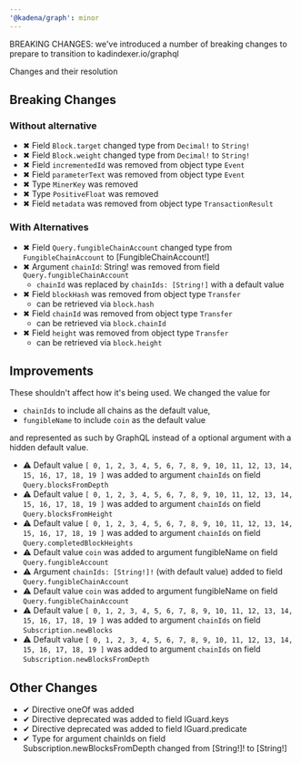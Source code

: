 ```yaml
---
'@kadena/graph': minor
---
```


BREAKING CHANGES: we've introduced a number of breaking changes to prepare to
transition to kadindexer.io/graphql

Changes and their resolution

## Breaking Changes

### Without alternative

- ✖ Field `Block.target` changed type from `Decimal!` to `String!`
- ✖ Field `Block.weight` changed type from `Decimal!` to `String!`
- ✖ Field `incrementedId` was removed from object type `Event`
- ✖ Field `parameterText` was removed from object type `Event`
- ✖ Type `MinerKey` was removed
- ✖ Type `PositiveFloat` was removed
- ✖ Field `metadata` was removed from object type `TransactionResult`

### With Alternatives

- ✖ Field `Query.fungibleChainAccount` changed type from `FungibleChainAccount`
  to [FungibleChainAccount!]
- ✖ Argument `chainId`: String! was removed from field
  `Query.fungibleChainAccount`
  - `chainId` was replaced by `chainIds: [String!]` with a default value
- ✖ Field `blockHash` was removed from object type `Transfer`
  - can be retrieved via `block.hash`
- ✖ Field `chainId` was removed from object type `Transfer`
  - can be retrieved via `block.chainId`
- ✖ Field `height` was removed from object type `Transfer`
  - can be retrieved via `block.height`

## Improvements

These shouldn't affect how it's being used. We changed the value for

- `chainIds` to include all chains as the default value,
- `fungibleName` to include `coin` as the default value

and represented as such by GraphQL instead of a optional argument with a hidden
default value.

- ⚠ Default value
  `[ 0, 1, 2, 3, 4, 5, 6, 7, 8, 9, 10, 11, 12, 13, 14, 15, 16, 17, 18, 19 ]` was
  added to argument `chainIds` on field `Query.blocksFromDepth`
- ⚠ Default value
  `[ 0, 1, 2, 3, 4, 5, 6, 7, 8, 9, 10, 11, 12, 13, 14, 15, 16, 17, 18, 19 ]` was
  added to argument `chainIds` on field `Query.blocksFromHeight`
- ⚠ Default value
  `[ 0, 1, 2, 3, 4, 5, 6, 7, 8, 9, 10, 11, 12, 13, 14, 15, 16, 17, 18, 19 ]` was
  added to argument `chainIds` on field `Query.completedBlockHeights`
- ⚠ Default value `coin` was added to argument fungibleName on field
  `Query.fungibleAccount`
- ⚠ Argument `chainIds: [String!]!` (with default value) added to field
  `Query.fungibleChainAccount`
- ⚠ Default value `coin` was added to argument fungibleName on field
  `Query.fungibleChainAccount`
- ⚠ Default value
  `[ 0, 1, 2, 3, 4, 5, 6, 7, 8, 9, 10, 11, 12, 13, 14, 15, 16, 17, 18, 19 ]` was
  added to argument `chainIds` on field `Subscription.newBlocks`
- ⚠ Default value
  `[ 0, 1, 2, 3, 4, 5, 6, 7, 8, 9, 10, 11, 12, 13, 14, 15, 16, 17, 18, 19 ]` was
  added to argument `chainIds` on field `Subscription.newBlocksFromDepth`

## Other Changes

- ✔ Directive oneOf was added
- ✔ Directive deprecated was added to field IGuard.keys
- ✔ Directive deprecated was added to field IGuard.predicate
- ✔ Type for argument chainIds on field Subscription.newBlocksFromDepth changed
  from [String!]! to [String!]

